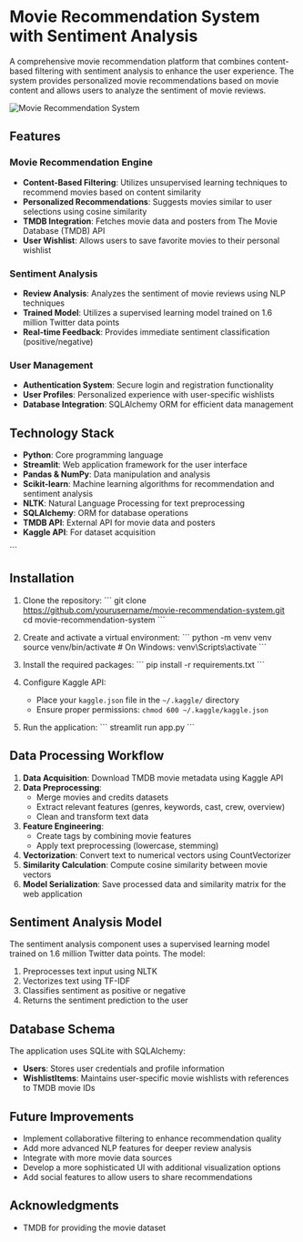 # Movie Recommendation System with Sentiment Analysis

A comprehensive movie recommendation platform that combines content-based filtering with sentiment analysis to enhance the user experience. The system provides personalized movie recommendations based on movie content and allows users to analyze the sentiment of movie reviews.

![Movie Recommendation System](https://hebbkx1anhila5yf.public.blob.vercel-storage.com/PHOTO-2025-05-18-11-53-40.jpg-6XTFTytFT0fysKCN9Shidsp9pVgmUo.jpeg)

## Features

### Movie Recommendation Engine
- **Content-Based Filtering**: Utilizes unsupervised learning techniques to recommend movies based on content similarity
- **Personalized Recommendations**: Suggests movies similar to user selections using cosine similarity
- **TMDB Integration**: Fetches movie data and posters from The Movie Database (TMDB) API
- **User Wishlist**: Allows users to save favorite movies to their personal wishlist

### Sentiment Analysis
- **Review Analysis**: Analyzes the sentiment of movie reviews using NLP techniques
- **Trained Model**: Utilizes a supervised learning model trained on 1.6 million Twitter data points
- **Real-time Feedback**: Provides immediate sentiment classification (positive/negative)

### User Management
- **Authentication System**: Secure login and registration functionality
- **User Profiles**: Personalized experience with user-specific wishlists
- **Database Integration**: SQLAlchemy ORM for efficient data management

## Technology Stack

- **Python**: Core programming language
- **Streamlit**: Web application framework for the user interface
- **Pandas & NumPy**: Data manipulation and analysis
- **Scikit-learn**: Machine learning algorithms for recommendation and sentiment analysis
- **NLTK**: Natural Language Processing for text preprocessing
- **SQLAlchemy**: ORM for database operations
- **TMDB API**: External API for movie data and posters
- **Kaggle API**: For dataset acquisition


\`\`\`

## Installation

1. Clone the repository:
   \`\`\`
   git clone https://github.com/yourusername/movie-recommendation-system.git
   cd movie-recommendation-system
   \`\`\`

2. Create and activate a virtual environment:
   \`\`\`
   python -m venv venv
   source venv/bin/activate  # On Windows: venv\Scripts\activate
   \`\`\`

3. Install the required packages:
   \`\`\`
   pip install -r requirements.txt
   \`\`\`

4. Configure Kaggle API:
   - Place your `kaggle.json` file in the `~/.kaggle/` directory
   - Ensure proper permissions: `chmod 600 ~/.kaggle/kaggle.json`

5. Run the application:
   \`\`\`
   streamlit run app.py
   \`\`\`

## Data Processing Workflow

1. **Data Acquisition**: Download TMDB movie metadata using Kaggle API
2. **Data Preprocessing**: 
   - Merge movies and credits datasets
   - Extract relevant features (genres, keywords, cast, crew, overview)
   - Clean and transform text data
3. **Feature Engineering**:
   - Create tags by combining movie features
   - Apply text preprocessing (lowercase, stemming)
4. **Vectorization**: Convert text to numerical vectors using CountVectorizer
5. **Similarity Calculation**: Compute cosine similarity between movie vectors
6. **Model Serialization**: Save processed data and similarity matrix for the web application

## Sentiment Analysis Model

The sentiment analysis component uses a supervised learning model trained on 1.6 million Twitter data points. The model:

1. Preprocesses text input using NLTK
2. Vectorizes text using TF-IDF
3. Classifies sentiment as positive or negative
4. Returns the sentiment prediction to the user

## Database Schema

The application uses SQLite with SQLAlchemy:

- **Users**: Stores user credentials and profile information
- **WishlistItems**: Maintains user-specific movie wishlists with references to TMDB movie IDs

## Future Improvements

- Implement collaborative filtering to enhance recommendation quality
- Add more advanced NLP features for deeper review analysis
- Integrate with more movie data sources
- Develop a more sophisticated UI with additional visualization options
- Add social features to allow users to share recommendations



## Acknowledgments

- TMDB for providing the movie dataset




